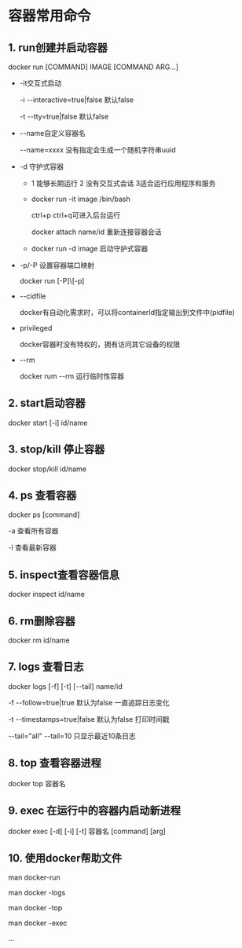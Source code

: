 # 容器常用命令

## 1. run创建并启动容器

docker run [COMMAND] IMAGE [COMMAND ARG...]

- -it交互式启动

  -i  --interactive=true|false 默认false

  -t --tty=true|false 默认false

- --name自定义容器名

  --name=xxxx  没有指定会生成一个随机字符串uuid

- -d 守护式容器

  - 1 能够长期运行 2 没有交互式会话 3适合运行应用程序和服务

  - docker run -it image /bin/bash 

    ctrl+p ctrl+q可进入后台运行

    docker attach name/id  重新连接容器会话

  - docker run -d image  启动守护式容器

- -p/-P 设置容器端口映射

  docker run \[-P]\\[-p]

- --cidfile

  docker有自动化需求时，可以将containerId指定输出到文件中(pidfile)

- privileged

    docker容器时没有特权的，拥有访问其它设备的权限

- --rm

  docker rum --rm 运行临时性容器

## 2. start启动容器

docker start [-i] id/name

## 3. stop/kill 停止容器

docker stop/kill id/name

## 4. ps 查看容器

docker ps  [command]

-a 查看所有容器

-l 查看最新容器

## 5. inspect查看容器信息

docker inspect id/name

## 6. rm删除容器

docker rm id/name

## 7. logs 查看日志

docker logs \[-f] [-t] \[--tail] name/id

-f --follow=true|true 默认为false   一直追踪日志变化

-t --timestamps=true|false 默认为false   打印时间戳

--tail="all"    --tail=10 只显示最近10条日志

## 8. top 查看容器进程

docker top 容器名

## 9. exec 在运行中的容器内启动新进程

docker exec [-d] \[-i] \[-t] 容器名 [command] \[arg]

## 10. 使用docker帮助文件

man docker-run

man docker -logs

man docker -top

man docker -exec

...